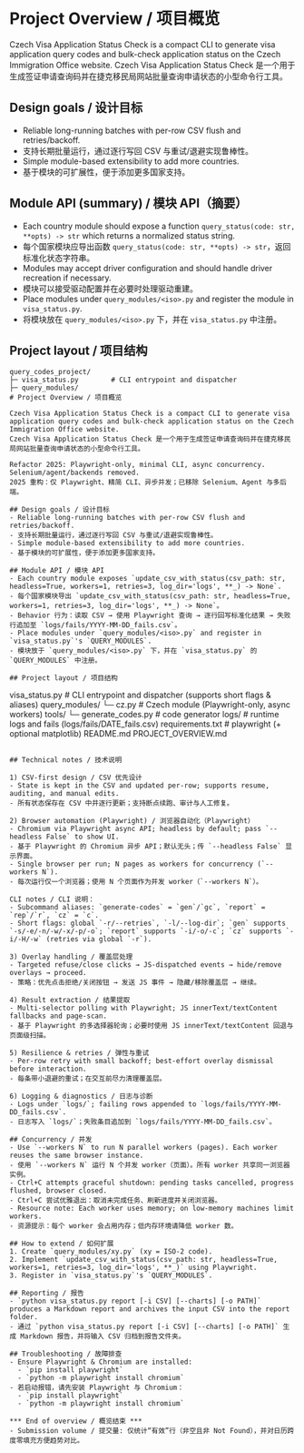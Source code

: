 # Project Overview / 项目概览

Czech Visa Application Status Check is a compact CLI to generate visa application query codes and bulk-check application status on the Czech Immigration Office website.
Czech Visa Application Status Check 是一个用于生成签证申请查询码并在捷克移民局网站批量查询申请状态的小型命令行工具。

## Design goals / 设计目标
- Reliable long-running batches with per-row CSV flush and retries/backoff.
- 支持长期批量运行，通过逐行写回 CSV 与重试/退避实现鲁棒性。
- Simple module-based extensibility to add more countries.
- 基于模块的可扩展性，便于添加更多国家支持。

## Module API (summary) / 模块 API（摘要）
- Each country module should expose a function `query_status(code: str, **opts) -> str` which returns a normalized status string.
- 每个国家模块应导出函数 `query_status(code: str, **opts) -> str`，返回标准化状态字符串。
- Modules may accept driver configuration and should handle driver recreation if necessary.
- 模块可以接受驱动配置并在必要时处理驱动重建。
- Place modules under `query_modules/<iso>.py` and register the module in `visa_status.py`.
- 将模块放在 `query_modules/<iso>.py` 下，并在 `visa_status.py` 中注册。

## Project layout / 项目结构
```
query_codes_project/
├─ visa_status.py        # CLI entrypoint and dispatcher
├─ query_modules/
# Project Overview / 项目概览

Czech Visa Application Status Check is a compact CLI to generate visa application query codes and bulk-check application status on the Czech Immigration Office website.
Czech Visa Application Status Check 是一个用于生成签证申请查询码并在捷克移民局网站批量查询申请状态的小型命令行工具。

Refactor 2025: Playwright-only, minimal CLI, async concurrency. Selenium/agent/backends removed.
2025 重构：仅 Playwright、精简 CLI、异步并发；已移除 Selenium、Agent 与多后端。

## Design goals / 设计目标
- Reliable long-running batches with per-row CSV flush and retries/backoff.
- 支持长期批量运行，通过逐行写回 CSV 与重试/退避实现鲁棒性。
- Simple module-based extensibility to add more countries.
- 基于模块的可扩展性，便于添加更多国家支持。

## Module API / 模块 API
- Each country module exposes `update_csv_with_status(csv_path: str, headless=True, workers=1, retries=3, log_dir='logs', **_) -> None`.
- 每个国家模块导出 `update_csv_with_status(csv_path: str, headless=True, workers=1, retries=3, log_dir='logs', **_) -> None`。
- Behavior 行为：读取 CSV → 使用 Playwright 查询 → 逐行回写标准化结果 → 失败行追加至 `logs/fails/YYYY-MM-DD_fails.csv`。
- Place modules under `query_modules/<iso>.py` and register in `visa_status.py`'s `QUERY_MODULES`.
- 模块放于 `query_modules/<iso>.py` 下，并在 `visa_status.py` 的 `QUERY_MODULES` 中注册。

## Project layout / 项目结构
```
visa_status.py                # CLI entrypoint and dispatcher (supports short flags & aliases)
query_modules/
  └─ cz.py                    # Czech module (Playwright-only, async workers)
tools/
  └─ generate_codes.py        # code generator
logs/                         # runtime logs and fails (logs/fails/DATE_fails.csv)
requirements.txt              # playwright (+ optional matplotlib)
README.md
PROJECT_OVERVIEW.md
```

## Technical notes / 技术说明

1) CSV-first design / CSV 优先设计
- State is kept in the CSV and updated per-row; supports resume, auditing, and manual edits.
- 所有状态保存在 CSV 中并逐行更新；支持断点续跑、审计与人工修复。

2) Browser automation (Playwright) / 浏览器自动化（Playwright）
- Chromium via Playwright async API; headless by default; pass `--headless False` to show UI.
- 基于 Playwright 的 Chromium 异步 API；默认无头；传 `--headless False` 显示界面。
- Single browser per run; N pages as workers for concurrency (`--workers N`).
- 每次运行仅一个浏览器；使用 N 个页面作为并发 worker（`--workers N`）。

CLI notes / CLI 说明：
- Subcommand aliases: `generate-codes` = `gen`/`gc`, `report` = `rep`/`r`, `cz` = `c`.
- Short flags: global `-r/--retries`, `-l/--log-dir`; `gen` supports `-s/-e/-n/-w/-x/-p/-o`; `report` supports `-i/-o/-c`; `cz` supports `-i/-H/-w` (retries via global `-r`).

3) Overlay handling / 覆盖层处理
- Targeted refuse/close clicks → JS-dispatched events → hide/remove overlays → proceed.
- 策略：优先点击拒绝/关闭按钮 → 发送 JS 事件 → 隐藏/移除覆盖层 → 继续。

4) Result extraction / 结果提取
- Multi-selector polling with Playwright; JS innerText/textContent fallbacks and page-scan.
- 基于 Playwright 的多选择器轮询；必要时使用 JS innerText/textContent 回退与页面级扫描。

5) Resilience & retries / 弹性与重试
- Per-row retry with small backoff; best-effort overlay dismissal before interaction.
- 每条带小退避的重试；在交互前尽力清理覆盖层。

6) Logging & diagnostics / 日志与诊断
- Logs under `logs/`; failing rows appended to `logs/fails/YYYY-MM-DD_fails.csv`.
- 日志写入 `logs/`；失败条目追加到 `logs/fails/YYYY-MM-DD_fails.csv`。

## Concurrency / 并发
- Use `--workers N` to run N parallel workers (pages). Each worker reuses the same browser instance.
- 使用 `--workers N` 运行 N 个并发 worker（页面）。所有 worker 共享同一浏览器实例。
- Ctrl+C attempts graceful shutdown: pending tasks cancelled, progress flushed, browser closed.
- Ctrl+C 尝试优雅退出：取消未完成任务、刷新进度并关闭浏览器。
- Resource note: Each worker uses memory; on low-memory machines limit workers.
- 资源提示：每个 worker 会占用内存；低内存环境请降低 worker 数。

## How to extend / 如何扩展
1. Create `query_modules/xy.py` (xy = ISO-2 code).
2. Implement `update_csv_with_status(csv_path: str, headless=True, workers=1, retries=3, log_dir='logs', **_)` using Playwright.
3. Register in `visa_status.py`'s `QUERY_MODULES`.

## Reporting / 报告
- `python visa_status.py report [-i CSV] [--charts] [-o PATH]` produces a Markdown report and archives the input CSV into the report folder.
- 通过 `python visa_status.py report [-i CSV] [--charts] [-o PATH]` 生成 Markdown 报告，并将输入 CSV 归档到报告文件夹。

## Troubleshooting / 故障排查
- Ensure Playwright & Chromium are installed:
  - `pip install playwright`
  - `python -m playwright install chromium`
- 若启动报错，请先安装 Playwright 与 Chromium：
  - `pip install playwright`
  - `python -m playwright install chromium`

*** End of overview / 概览结束 ***
- Submission volume / 提交量: 仅统计“有效”行（非空且非 Not Found），并对日历跨度零填充方便趋势对比。
